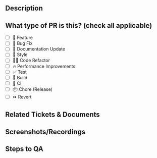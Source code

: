 <!--
  For Work In Progress Pull Requests, please use the Draft PR feature,
  see https://github.blog/2019-02-14-introducing-draft-pull-requests/ for further details.
  
  For a timely review/response, please avoid force-pushing additional
  commits if your PR already received reviews or comments.
  
  Before submitting a Pull Request, please ensure you've done the following:
  - 📖 Read the Contributing Guide: https://github.com/stevenweathers/thunderdome-planning-poker/blob/main/docs/CONTRIBUTING.md.
  - 📖 Read the Code of Conduct: https://github.com/stevenweathers/thunderdome-planning-poker/blob/main/docs/CODE_OF_CONDUCT.md.
  - 👷‍♀️ Create small PRs. In most cases, this will be possible.
  - ✅ Provide or update applicable tests for your changes.
  - 📝 Use descriptive commit messages.
  - 📗 Update any related documentation and include any relevant screenshots.
-->

## Description

<!-- 
Please do not leave this blank 
This PR [adds/removes/fixes/replaces] the [feature/bug/etc]. 
-->

## What type of PR is this? (check all applicable)

- [ ] 🍕 Feature
- [ ] 🐛 Bug Fix
- [ ] 📝 Documentation Update
- [ ] 🎨 Style
- [ ] 🧑‍💻 Code Refactor
- [ ] 🔥 Performance Improvements
- [ ] ✅ Test
- [ ] 🤖 Build
- [ ] 🔁 CI
- [ ] 📦 Chore (Release)
- [ ] ⏩ Revert

## Related Tickets & Documents

<!-- 
Please use this format link issue numbers: Fixes #123
https://docs.github.com/en/free-pro-team@latest/github/managing-your-work-on-github/linking-a-pull-request-to-an-issue#linking-a-pull-request-to-an-issue-using-a-keyword 
-->

## Screenshots/Recordings

<!-- Visual changes require screenshots -->

## Steps to QA

<!-- 
Please provide some steps for the reviewer to test your change. If you have written tests, you can mention that here instead.

1. Click a link
2. Do this thing
3. Validate you see the thing working
-->

<!-- note: PRs with deleted sections will be marked invalid -->